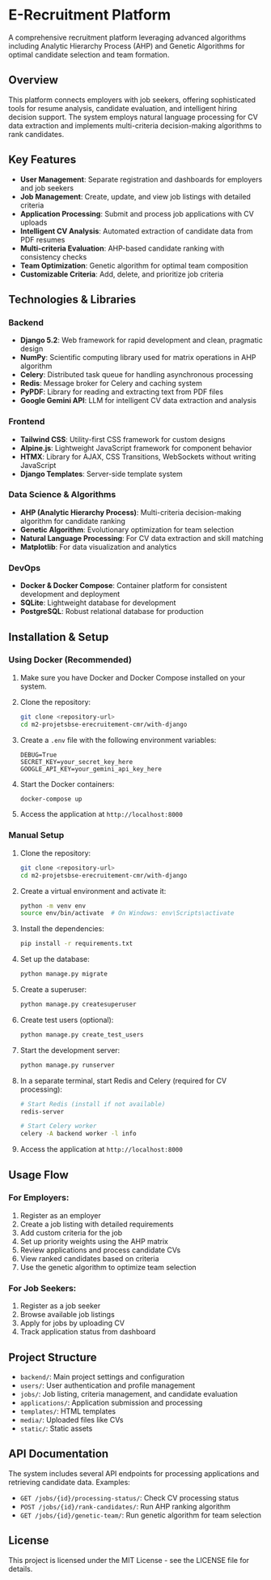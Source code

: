 # E-Recruitment Platform

A comprehensive recruitment platform leveraging advanced algorithms including Analytic Hierarchy Process (AHP) and Genetic Algorithms for optimal candidate selection and team formation.

## Overview

This platform connects employers with job seekers, offering sophisticated tools for resume analysis, candidate evaluation, and intelligent hiring decision support. The system employs natural language processing for CV data extraction and implements multi-criteria decision-making algorithms to rank candidates.

## Key Features

- **User Management**: Separate registration and dashboards for employers and job seekers
- **Job Management**: Create, update, and view job listings with detailed criteria
- **Application Processing**: Submit and process job applications with CV uploads
- **Intelligent CV Analysis**: Automated extraction of candidate data from PDF resumes
- **Multi-criteria Evaluation**: AHP-based candidate ranking with consistency checks
- **Team Optimization**: Genetic algorithm for optimal team composition
- **Customizable Criteria**: Add, delete, and prioritize job criteria

## Technologies & Libraries

### Backend
- **Django 5.2**: Web framework for rapid development and clean, pragmatic design
- **NumPy**: Scientific computing library used for matrix operations in AHP algorithm
- **Celery**: Distributed task queue for handling asynchronous processing
- **Redis**: Message broker for Celery and caching system
- **PyPDF**: Library for reading and extracting text from PDF files
- **Google Gemini API**: LLM for intelligent CV data extraction and analysis

### Frontend
- **Tailwind CSS**: Utility-first CSS framework for custom designs
- **Alpine.js**: Lightweight JavaScript framework for component behavior
- **HTMX**: Library for AJAX, CSS Transitions, WebSockets without writing JavaScript
- **Django Templates**: Server-side template system

### Data Science & Algorithms
- **AHP (Analytic Hierarchy Process)**: Multi-criteria decision-making algorithm for candidate ranking
- **Genetic Algorithm**: Evolutionary optimization for team selection
- **Natural Language Processing**: For CV data extraction and skill matching
- **Matplotlib**: For data visualization and analytics

### DevOps
- **Docker & Docker Compose**: Container platform for consistent development and deployment
- **SQLite**: Lightweight database for development
- **PostgreSQL**: Robust relational database for production

## Installation & Setup

### Using Docker (Recommended)

1. Make sure you have Docker and Docker Compose installed on your system.

2. Clone the repository:
   ```bash
   git clone <repository-url>
   cd m2-projetsbse-erecruitement-cmr/with-django
   ```

3. Create a `.env` file with the following environment variables:
   ```
   DEBUG=True
   SECRET_KEY=your_secret_key_here
   GOOGLE_API_KEY=your_gemini_api_key_here
   ```

4. Start the Docker containers:
   ```bash
   docker-compose up
   ```

5. Access the application at `http://localhost:8000`

### Manual Setup

1. Clone the repository:
   ```bash
   git clone <repository-url>
   cd m2-projetsbse-erecruitement-cmr/with-django
   ```

2. Create a virtual environment and activate it:
   ```bash
   python -m venv env
   source env/bin/activate  # On Windows: env\Scripts\activate
   ```

3. Install the dependencies:
   ```bash
   pip install -r requirements.txt
   ```

4. Set up the database:
   ```bash
   python manage.py migrate
   ```

5. Create a superuser:
   ```bash
   python manage.py createsuperuser
   ```

6. Create test users (optional):
   ```bash
   python manage.py create_test_users
   ```

7. Start the development server:
   ```bash
   python manage.py runserver
   ```

8. In a separate terminal, start Redis and Celery (required for CV processing):
   ```bash
   # Start Redis (install if not available)
   redis-server

   # Start Celery worker
   celery -A backend worker -l info
   ```

9. Access the application at `http://localhost:8000`

## Usage Flow

### For Employers:

1. Register as an employer
2. Create a job listing with detailed requirements
3. Add custom criteria for the job
4. Set up priority weights using the AHP matrix
5. Review applications and process candidate CVs
6. View ranked candidates based on criteria
7. Use the genetic algorithm to optimize team selection

### For Job Seekers:

1. Register as a job seeker
2. Browse available job listings
3. Apply for jobs by uploading CV
4. Track application status from dashboard

## Project Structure

- `backend/`: Main project settings and configuration
- `users/`: User authentication and profile management
- `jobs/`: Job listing, criteria management, and candidate evaluation
- `applications/`: Application submission and processing
- `templates/`: HTML templates
- `media/`: Uploaded files like CVs
- `static/`: Static assets

## API Documentation

The system includes several API endpoints for processing applications and retrieving candidate data. Examples:

- `GET /jobs/{id}/processing-status/`: Check CV processing status
- `POST /jobs/{id}/rank-candidates/`: Run AHP ranking algorithm
- `GET /jobs/{id}/genetic-team/`: Run genetic algorithm for team selection

## License

This project is licensed under the MIT License - see the LICENSE file for details.
